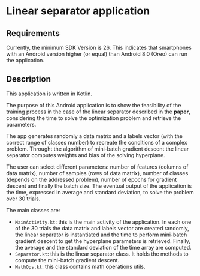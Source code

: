 # Linear separator application
## Requirements
Currently, the minimum SDK Version is 26. This indicates that smartphones with an Android version higher (or equal) than Android 8.0 (Oreo) can run the application.

## Description
This application is written in Kotlin.

The purpose of this Android application is to show the feasibility of the training process in the case of the linear separator described in the **paper**, considering the time to solve the optimization problem and retrieve the parameters.

The app generates randomly a data matrix and a labels vector (with the correct range of classes number) to recreate the conditions of a complex problem.
Throught the algorithm of mini-batch gradient descent the linear separator computes weights and bias of the solving hyperplane.

The user can select different parameters: number of features (columns of data matrix), number of samples (rows of data matrix), number of classes (depends on the addressed problem), number of epochs for gradient descent and finally the batch size. The eventual output of the application is the time, expressed in average and standard deviation, to solve the problem over 30 trials.

The main classes are:
* `MainActivity.kt`: this is the main activity of the application. In each one of the 30 trials the data matrix and labels vector are created randomly, the linear separator is instantiated and the time to perform mini-batch gradient descent to get the hyperplane parameters is retrieved. Finally, the average and the standard deviation of the time array are computed.
* `Separator.kt`: this is the linear separator class. It holds the methods to compute the mini-batch gradient descent.
* `MathOps.kt`: this class contains math operations utils.

